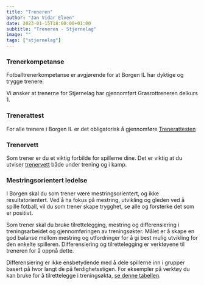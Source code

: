 ```yaml
---
title: "Treneren"
author: "Jan Vidar Elven"
date: 2023-01-15T18:00:00+01:00
subtitle: "Treneren - Stjernelag"
image: ""
tags: ["stjernelag"]
---
```


### Trenerkompetanse

Fotballtrenerkompetanse er avgjørende for at Borgen IL har dyktige og trygge trenere.

Vi ønsker at trenerne for Stjernelag har gjennomført Grasrottreneren delkurs 1.

### Trenerattest

For alle trenere i Borgen IL er det obligatorisk å gjennomføre [Trenerattesten](https://www.idrettsforbundet.no/digital/trenerattest/)

### Trenervett

Som trener er du et viktig forbilde for spillerne dine. Det er viktig at du utviser [trenervett](https://www.fotball.no/globalassets/samfunnsansvar-og-verdier/fair-play/spiller_og_trenervett.pdf) både under trening og i kamp.

### Mestringsorientert ledelse

I Borgen skal du som trener være mestringsorientert, og ikke resultatorientert. Ved å ha fokus på mestring, utvikling og gleden ved å spille fotball, vil du som trener skape trygghet, se alle og forsterke det som er positivt.

Som trener skal du bruke tilrettelegging, mestring og differensiering i treningsarbeidet og gjennomføringen av treningsøkter. Målet er å skape en god balanse mellom mestring og utfordringer for å gi best mulig utvikling for den enkelte spilleren. Differensiering og tilrettelegging er verktøyene til treneren for å oppnå dette.

Differensiering er ikke ensbetydende med å dele spillerne inn i grupper basert på hvor langt de på ferdighetsstigen. For eksempler på verktøy du kan bruke for å tilrettelegge i treningsøkta, [se denne tabellen](https://www.fotball.no/barn-og-ungdom/retningslinjer-for-barne--og-ungdomsfotball/6-7-arsklassene/tilrettelegging-mestring-og-differensiering/).

